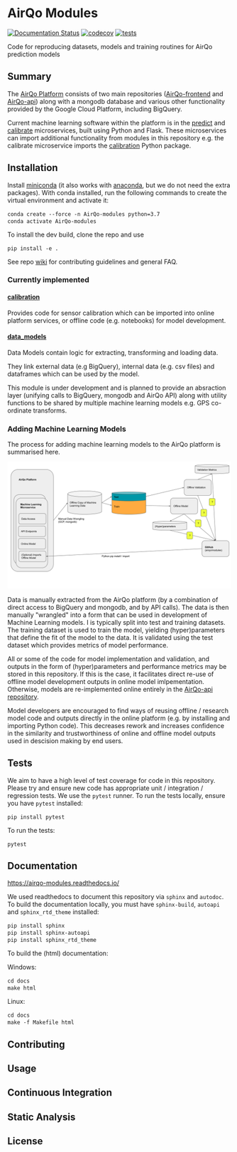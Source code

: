 # AirQo Modules

[![Documentation Status](https://readthedocs.org/projects/airqo-modules/badge/?version=latest)](https://airqo-modules.readthedocs.io/en/latest/?badge=latest) [![codecov](https://codecov.io/gh/airqo-platform/AirQo-modules/branch/add-data-model/graph/badge.svg?token=A7AQLMNI9R)](https://codecov.io/gh/airqo-platform/AirQo-modules) [![tests](https://github.com/airqo-platform/AirQo-modules/actions/workflows/python-app.yml/badge.svg)](https://github.com/airqo-platform/AirQo-modules/actions/workflows/python-app.yml)

Code for reproducing datasets, models and training routines for AirQo prediction models

## Summary

The [AirQo Platform](https://github.com/airqo-platform) consists of two main repositories ([AirQo-frontend](https://github.com/airqo-platform/AirQo-frontend) and [AirQo-api](https://github.com/airqo-platform/AirQo-api)) along with a mongodb database and various other functionality provided by the Google Cloud Platform, including BigQuery.

Current machine learning software within the platform is in the [predict](https://github.com/airqo-platform/AirQo-api/tree/staging/src/predict) and [calibrate](https://github.com/airqo-platform/AirQo-api/tree/staging/src/calibrate) microservices, built using Python and Flask. These microservices can import additional functionality from modules in this repository e.g. the calibrate microservice imports the [calibration](https://github.com/airqo-platform/AirQo-modules/tree/staging/calibration) Python package.

## Installation

Install [miniconda](https://docs.conda.io/en/latest/miniconda.html) (it also works with [anaconda](https://docs.anaconda.com/anaconda/install/), but we do not need the extra packages). With conda installed, run the following commands to create the virtual environment and activate it:

```
conda create --force -n AirQo-modules python=3.7
conda activate AirQo-modules
```

To install the dev build, clone the repo and use

    pip install -e .

See repo [wiki](https://github.com/airqo-platform/AirQo-modules/wiki) for contributing guidelines and general FAQ.

### Currently implemented

#### [calibration](calibration/)

Provides code for sensor calibration which can be imported into online platform services, or offline code (e.g. notebooks) for model development.

#### [data_models](data_models/)

Data Models contain logic for extracting, transforming and loading data.

They link external data (e.g BigQuery), internal data (e.g. csv files) and dataframes which can be used by the model.

This module is under development and is planned to provide an absraction layer (unifying calls to BigQuery, mongodb and AirQo API) along with utility functions to be shared by multiple machine learning models e.g. GPS co-ordinate transforms.

### Adding Machine Learning Models

The process for adding machine learning models to the AirQo platform is summarised here.

![add-ml-process](assets/add-ml-process.svg)

Data is manually extracted from the AirQo platform (by a combination of direct access to BigQuery and mongodb, and by API calls). The data is then manually "wrangled" into a form that can be used in development of Machine Learning models. I is typically split into test and training datasets. The training dataset is used to train the model, yielding (hyper)parameters that define the fit of the model to the data. It is validated using the test dataset which provides metrics of model performance.

All or some of the code for model implementation and validation, and outputs in the form of (hyper)parameters and performance metrics may be stored in this repository. If this is the case, it facilitates direct re-use of offline model development outputs in online model imlpementation. Otherwise, models are re-implemented online entirely in the [AirQo-api repository](https://github.com/airqo-platform/AirQo-api).

Model developers are encouraged to find ways of reusing offline / research model code and outputs directly in the online platform (e.g. by installing and importing Python code). This decreases rework and increases confidence in the similarity and trustworthiness of online and offline model outputs used in descision making by end users.

## Tests

We aim to have a high level of test coverage for code in this repository. Please try and ensure new code has appropriate unit / integration / regression tests. We use the `pytest` runner. To run the tests locally, ensure you have `pytest` installed:

```
pip install pytest
```

To run the tests:

```
pytest
```
## Documentation

https://airqo-modules.readthedocs.io/

We used readthedocs to document this repository via `sphinx` and `autodoc`. To build the documentation locally, you must have `sphinx-build`,  `autoapi` and `sphinx_rtd_theme` installed:

```
pip install sphinx
pip install sphinx-autoapi
pip install sphinx_rtd_theme
```

To build the (html) documentation:

Windows:

```
cd docs
make html
```

Linux:

```
cd docs
make -f Makefile html
```

## Contributing

## Usage

## Continuous Integration

## Static Analysis

## License